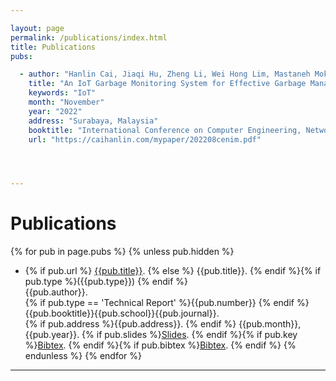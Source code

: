 ```yaml
---

layout: page
permalink: /publications/index.html
title: Publications
pubs:

  - author: "Hanlin Cai, Jiaqi Hu, Zheng Li, Wei Hong Lim, Mastaneh Mokayef, Chin Hong Wong"
    title: "An IoT Garbage Monitoring System for Effective Garbage Management"
    keywords: "IoT"
    month: "November"
    year: "2022"
    address: "Surabaya, Malaysia"
    booktitle: "International Conference on Computer Engineering, Network and Intelligent Multimedia ([CENIM])"
    url: "https://caihanlin.com/mypaper/202208cenim.pdf"




---
```


# Publications

{% for pub in page.pubs %}
{% unless pub.hidden %}

  - {% if pub.url %} [{{pub.title}}]({{pub.url}}).
    {% else %} {{pub.title}}.
    {% endif %}{% if pub.type %}({{pub.type}})
    {% endif %}<br>
    {{pub.author}}.<br>
    {% if pub.type == 'Technical Report' %}{{pub.number}}
    {% endif %}{{pub.booktitle}}{{pub.school}}{{pub.journal}}.<br>
    {% if pub.address %}{{pub.address}}.
    {% endif %} {{pub.month}}, {{pub.year}}. {% if pub.slides %}[Slides]({{pub.slides}}).
    {% endif %}{% if pub.key %}[Bibtex](http://groups.csail.mit.edu/commit/bibtex.cgi?key={{pub.key}}).
    {% endif %}{% if pub.bibtex %}[Bibtex]({{pub.bibtex}}).
    {% endif %}
    {% endunless %}
    {% endfor %}



---

[CENIM]: http://cenim.its.ac.id/#pdfexpress
